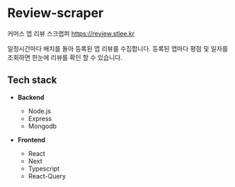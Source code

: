 # Review-scraper

커머스 앱 리뷰 스크랩퍼 <https://review.stlee.kr>

일정시간마다 배치를 돌아 등록된 앱 리뷰를 수집합니다.
등록된 앱마다 평점 및 일자를 조회하면 한눈에 리뷰를 확인 할 수 있습니다.

## Tech stack

- **Backend**
  - Node.js
  - Express
  - Mongodb

- **Frontend**
  - React
  - Next
  - Typescript
  - React-Query
